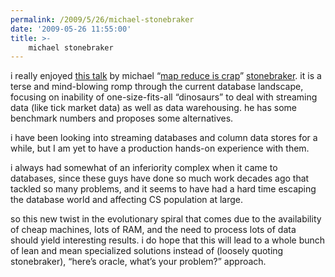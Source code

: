 ```yaml
---
permalink: /2009/5/26/michael-stonebraker
date: '2009-05-26 11:55:00'
title: >-
    michael stonebraker
---
```


i really enjoyed [this
talk](http://itc.conversationsnetwork.org/shows/detail4009.html) by
michael “[map reduce is
crap](http://www.databasecolumn.com/2008/01/mapreduce-a-major-step-back.html)”
[stonebraker](http://en.wikipedia.org/wiki/Michael_Stonebraker). it is a
terse and mind-blowing romp through the current database landscape,
focusing on inability of one-size-fits-all “dinosaurs” to deal with
streaming data (like tick market data) as well as data warehousing. he
has some benchmark numbers and proposes some alternatives.

i have been looking into streaming databases and column data stores for
a while, but I am yet to have a production hands-on experience with
them.

i always had somewhat of an inferiority complex when it came to
databases, since these guys have done so much work decades ago that
tackled so many problems, and it seems to have had a hard time escaping
the database world and affecting CS population at large.

so this new twist in the evolutionary spiral that comes due to the
availability of cheap machines, lots of <span class="caps">RAM</span>,
and the need to process lots of data should yield interesting results. i
do hope that this will lead to a whole bunch of lean and mean
specialized solutions instead of (loosely quoting stonebraker), “here’s
oracle, what’s your problem?” approach.
